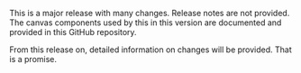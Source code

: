 This is a major release with many changes. Release notes are not provided. The canvas components used by this in this version are documented and provided in this GitHub repository.

From this release on, detailed information on changes will be provided. That is a promise.
